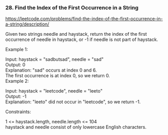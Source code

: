### 28. Find the Index of the First Occurrence in a String

https://leetcode.com/problems/find-the-index-of-the-first-occurrence-in-a-string/description/

Given two strings needle and haystack, return the index of the first occurrence of needle in haystack, or -1 if needle is not part of haystack.  
  
  
  
Example 1:  
  
Input: haystack = "sadbutsad", needle = "sad"  
Output: 0  
Explanation: "sad" occurs at index 0 and 6.  
The first occurrence is at index 0, so we return 0.  
Example 2:  
  
Input: haystack = "leetcode", needle = "leeto"  
Output: -1  
Explanation: "leeto" did not occur in "leetcode", so we return -1.  
  
  
Constraints:  
  
1 <= haystack.length, needle.length <= 104  
haystack and needle consist of only lowercase English characters.  